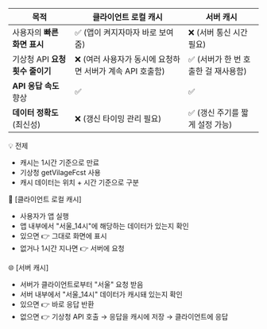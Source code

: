 | 목적                    | 클라이언트 로컬 캐시                         | 서버 캐시                  |
| --------------------- | ----------------------------------- | ---------------------- |
| 사용자의 **빠른 화면 표시**     | ✅ (앱이 켜지자마자 바로 보여줌)                 | ❌ (서버 통신 시간 필요)        |
| 기상청 API **요청 횟수 줄이기** | ❌ (여러 사용자가 동시에 요청하면 서버가 계속 API 호출함) | ✅ (서버가 한 번 호출한 걸 재사용함) |
| **API 응답 속도** 향상      | ✅                                   | ✅                      |
| **데이터 정확도** (최신성)     | ❌ (갱신 타이밍 관리 필요)                    | ✅ (갱신 주기를 짧게 설정 가능)    |



💡 전제
- 캐시는 1시간 기준으로 만료
- 기상청 getVilageFcst 사용
- 캐시 데이터는 위치 + 시간 기준으로 구분


📱 [클라이언트 로컬 캐시]
- 사용자가 앱 실행
- 앱 내부에서 "서울_14시"에 해당하는 데이터가 있는지 확인
- 있으면 👉 그대로 화면에 표시
- 없거나 1시간 지나면 👉 서버에 요청

🌐 [서버 캐시]
- 서버가 클라이언트로부터 "서울" 요청 받음
- 서버 내부에서 "서울_14시" 데이터가 캐시돼 있는지 확인
- 있으면 👉 바로 응답 반환
- 없으면 👉 기상청 API 호출 → 응답을 캐시에 저장 → 클라이언트에 응답
